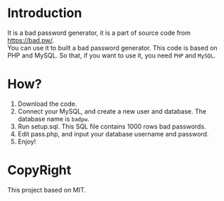 # Introduction
It is a bad password generator, it is a part of source code from https://bad.pw/.  
You can use it to built a bad password generator. This code is based on PHP and MySQL. So that, if you want to use it, you need `PHP` and `MySQL`.  

# How?  
1. Download the code.
2. Connect your MySQL, and create a new user and database. The database name is `badpw`.  
3. Run setup.sql. This SQL file contains 1000 rows bad passwords.  
4. Edit pass.php, and input your database username and password.
5. Enjoy!

# CopyRight
This project based on MIT.  
